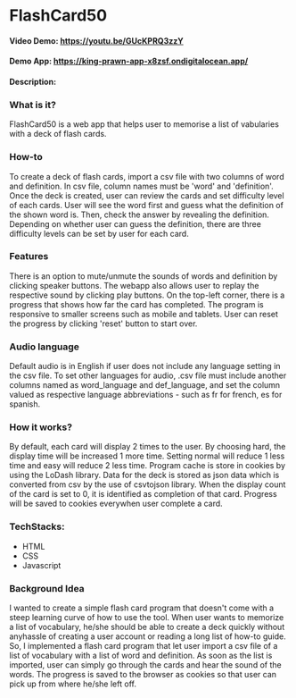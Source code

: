 # FlashCard50
#### Video Demo: https://youtu.be/GUcKPRQ3zzY
#### Demo App: https://king-prawn-app-x8zsf.ondigitalocean.app/
#### Description:
### What is it?
FlashCard50 is a web app that helps user to memorise a list of vabularies with a deck of flash cards. 
### How-to
To create a deck of flash cards, import a csv file with two columns of word and definition. 
In csv file, column names must be 'word' and 'definition'.
Once the deck is created, user can review the cards and set difficulty level of each cards.
User will see the word first and guess what the definition of the shown word is. Then, check the answer by revealing the definition. Depending on whether user can guess the definition, there are three difficulty levels can be set by user for each card. 
### Features
There is an option to mute/unmute the sounds of words and definition by clicking speaker buttons. The webapp also allows user to replay the respective sound by clicking play buttons.
On the top-left corner, there is a progress that shows how far the card has completed.
The program is responsive to smaller screens such as mobile and tablets.
User can reset the progress by clicking 'reset' button to start over.
### Audio language
Default audio is in English if user does not include any language setting in the csv file.
To set other languages for audio, .csv file must include another columns named as word_language and def_language, and 
set the column valued as respective language abbreviations - such as fr for french, es for spanish.
### How it works?
By default, each card will display 2 times to the user. By choosing hard, the display time will be increased 1 more time. Setting normal will reduce 1 less time and easy will reduce 2 less time.
Program cache is store in cookies by using the LoDash library.
Data for the deck is stored as json data which is converted from csv by the use of csvtojson library.
When the display count of the card is set to 0, it is identified as completion of that card.
Progress will be saved to cookies everywhen user complete a card.

### TechStacks:
- HTML
- CSS
- Javascript
### Background Idea 
I wanted to create a simple flash card program that doesn't come with a steep learning curve of how to use the tool. 
When user wants to memorize a list of vocabulary, he/she should be able to create a deck quickly without anyhassle of creating a user account or reading a long list of how-to guide. So, I implemented a flash card program that let user import a csv file of a list of vocabulary with a list of word and definition. As soon as the list is imported, user can simply go through the cards and hear the sound of the words. The progress is saved to the browser as cookies so that user can pick up from where he/she left off.
